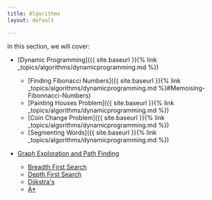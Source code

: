 ```yaml
---
title: Algorithms
layout: default

---
```


In this section, we will cover:

- [Dynamic Programming]({{ site.baseurl }}{% link _topics/algorithms/dynamicprogramming.md %})
  - [Finding Fibonacci Numbers]({{ site.baseurl }}{% link _topics/algorithms/dynamicprogramming.md %}#Memoising-Fibonnacci-Numbers)
  - [Painting Houses Problem]({{ site.baseurl }}{% link _topics/algorithms/dynamicprogramming.md %})
  - [Coin Change Problem]({{ site.baseurl }}{% link _topics/algorithms/dynamicprogramming.md %})
  - [Segmenting Words]({{ site.baseurl }}{% link _topics/algorithms/dynamicprogramming.md %})

- [Graph Exploration and Path Finding]()
  - [Breadth First Search]()
  - [Depth First Search]()
  - [Dijkstra's]()
  - [A\*]()
